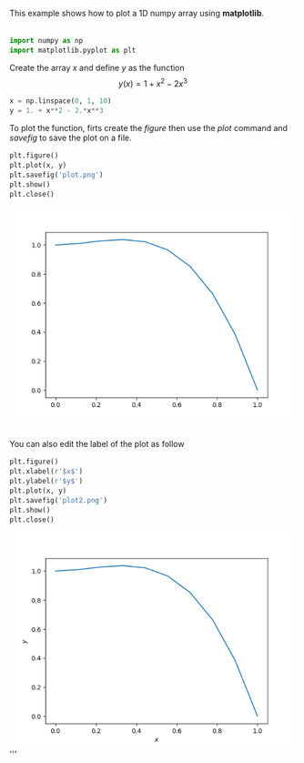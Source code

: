 This example shows how to plot a 1D numpy array using 
**matplotlib**.
``` python

import numpy as np
import matplotlib.pyplot as plt

```
Create the array $x$ and define $y$ as the function
$$ y(x) = 1 + x^2 - 2 x^3 $$
``` python
x = np.linspace(0, 1, 10)
y = 1. + x**2 - 2.*x**3

```
To plot the function, firts create the *figure* then use
the *plot* command and *savefig* to save the plot on a
file.
``` python
plt.figure()
plt.plot(x, y)
plt.savefig('plot.png')
plt.show()
plt.close()

```
![plot|200](plot.png)
``` python

```
You can also edit the label of the plot as follow
``` python
plt.figure()
plt.xlabel(r'$x$')
plt.ylabel(r'$y$')
plt.plot(x, y)
plt.savefig('plot2.png')
plt.show()
plt.close()

```
![plot|200](plot2.png)
'''